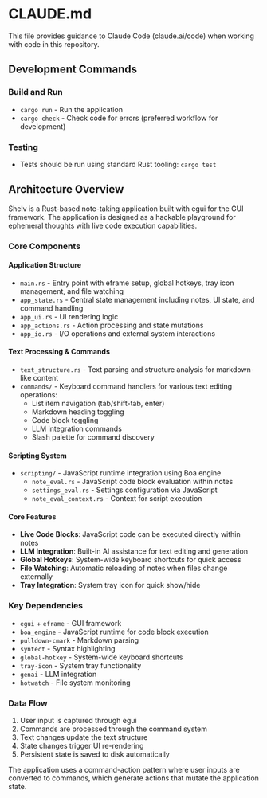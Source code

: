 # CLAUDE.md

This file provides guidance to Claude Code (claude.ai/code) when working with code in this repository.

## Development Commands

### Build and Run
- `cargo run` - Run the application
- `cargo check` - Check code for errors (preferred workflow for development)

### Testing
- Tests should be run using standard Rust tooling: `cargo test`

## Architecture Overview

Shelv is a Rust-based note-taking application built with egui for the GUI framework. The application is designed as a hackable playground for ephemeral thoughts with live code execution capabilities.

### Core Components

#### Application Structure
- `main.rs` - Entry point with eframe setup, global hotkeys, tray icon management, and file watching
- `app_state.rs` - Central state management including notes, UI state, and command handling
- `app_ui.rs` - UI rendering logic
- `app_actions.rs` - Action processing and state mutations
- `app_io.rs` - I/O operations and external system interactions

#### Text Processing & Commands
- `text_structure.rs` - Text parsing and structure analysis for markdown-like content
- `commands/` - Keyboard command handlers for various text editing operations:
  - List item navigation (tab/shift-tab, enter)
  - Markdown heading toggling
  - Code block toggling
  - LLM integration commands
  - Slash palette for command discovery

#### Scripting System
- `scripting/` - JavaScript runtime integration using Boa engine
  - `note_eval.rs` - JavaScript code block evaluation within notes
  - `settings_eval.rs` - Settings configuration via JavaScript
  - `note_eval_context.rs` - Context for script execution

#### Core Features
- **Live Code Blocks**: JavaScript code can be executed directly within notes
- **LLM Integration**: Built-in AI assistance for text editing and generation
- **Global Hotkeys**: System-wide keyboard shortcuts for quick access
- **File Watching**: Automatic reloading of notes when files change externally
- **Tray Integration**: System tray icon for quick show/hide

### Key Dependencies
- `egui` + `eframe` - GUI framework
- `boa_engine` - JavaScript runtime for code block execution
- `pulldown-cmark` - Markdown parsing
- `syntect` - Syntax highlighting
- `global-hotkey` - System-wide keyboard shortcuts
- `tray-icon` - System tray functionality
- `genai` - LLM integration
- `hotwatch` - File system monitoring

### Data Flow
1. User input is captured through egui
2. Commands are processed through the command system
3. Text changes update the text structure
4. State changes trigger UI re-rendering
5. Persistent state is saved to disk automatically

The application uses a command-action pattern where user inputs are converted to commands, which generate actions that mutate the application state.